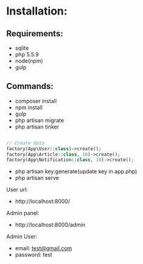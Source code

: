# Installation:

## Requirements:

 - sqlite
 - php 5.5.9
 - node(npm)
 - gulp

## Commands:

- composer install
- npm install
- gulp
- php artisan migrate
- php artisan tinker

```php

// Create data
factory(App\User::class)->create();
factory(App\Article::class, 10)->create();
factory(App\Notification::class, 10)->create();

```
- php artisan key:generate(update key in app.php)
- php artisan serve

User url:
 - http://localhost:8000/

Admin panel:
 - http://localhost:8000/admin

Admin User:
 - email: test@gmail.com
 - password: test
